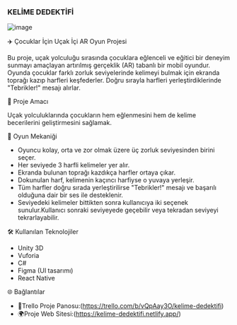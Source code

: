 
### KELİME DEDEKTİFİ


![image](https://github.com/user-attachments/assets/8e8f9fdf-7be3-4e59-b628-36995caebd5b)


✈️ Çocuklar İçin Uçak İçi AR Oyun Projesi

Bu proje, uçak yolculuğu sırasında çocuklara eğlenceli ve eğitici bir deneyim sunmayı amaçlayan artırılmış gerçeklik (AR) tabanlı bir mobil oyundur. Oyunda çocuklar farklı zorluk seviyelerinde kelimeyi bulmak için ekranda toprağı kazıp harfleri keşfederler. Doğru sırayla harfleri yerleştirdiklerinde "Tebrikler!" mesajı alırlar.


🎯 Proje Amacı

Uçak yolculuklarında çocukların hem eğlenmesini hem de kelime becerilerini geliştirmesini sağlamak.


🧩 Oyun Mekaniği

- Oyuncu kolay, orta ve zor olmak üzere üç zorluk seviyesinden birini seçer.
- Her seviyede 3 harfli kelimeler yer alır.
- Ekranda bulunan toprağı kazdıkça harfler ortaya çıkar.
- Dokunulan harf, kelimenin kaçıncı harfiyse o yuvaya yerleşir.
- Tüm harfler doğru sırada yerleştirilirse "Tebrikler!" mesajı ve başarılı olduğuna dair bir ses ile desteklenir.
- Seviyedeki kelimeler bittikten sonra kullanıcıya iki seçenek sunulur.Kullanıcı sonraki seviyeyede geçebilir veya tekradan seviyeyi tekrarlayabilir.


🛠️ Kullanılan Teknolojiler

- Unity 3D
- Vuforia
- C#
- Figma (UI tasarımı)
- React Native

🌐 Bağlantılar
- 🔗Trello Proje Panosu:(https://trello.com/b/vQpAay3O/kelime-dedektifi)
- 🌍Proje Web Sitesi:(https://kelime-dedektifi.netlify.app/)


